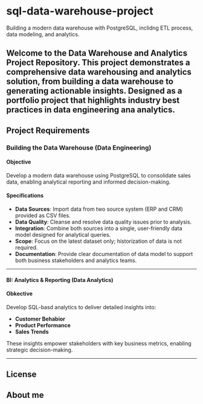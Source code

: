 # sql-data-warehouse-project
Building a modern data warehouse with PostgreSQL, inclidng ETL process, data modeling, and analytics.


Welcome to the **Data Warehouse and Analytics Project** Repository.
This project demonstrates a comprehensive data warehousing and analytics solution, from building a data warehouse to generating actionable insights. Designed as a portfolio project that highlights industry best practices in data engineering ana analytics.
--- 

## Project Requirements
### Building the Data Warehouse (Data Engineering)

#### Objective
Develop a modern data warehouse using PostgreSQL to consolidate sales data, enabling analytical reporting and informed decision-making.

#### **Specifications**
- **Data Sources**: Import data from two source system (ERP and CRM) provided as CSV files.
- **Data Quality**: Cleanse and resolve data quality issues prior to analysis.
- **Integration**: Combine both sources into a single, user-friendly data model designed for analytical queries.
- **Scope**: Focus on the latest dataset only; historization of data is not required.
- **Documentation**: Provide clear documentation of data model to support both business stakeholders and analytics teams.

---

#### BI: Analytics & Reporting (Data Analytics)

#### Obkective 
Develop SQL-basd analytics to deliver detailed insights into:
- **Customer Behabior**
- **Product Performance**
- **Sales Trends**

These insights empower stakeholders with key business metrics, enabling strategic decision-making.

---
## License

## About me
